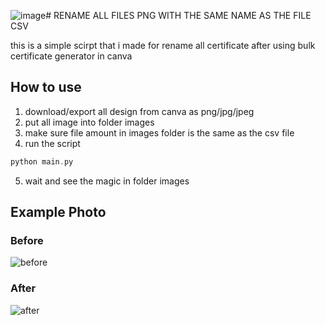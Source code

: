 ![image](https://github.com/user-attachments/assets/ceed6f02-3648-4088-928a-fd5d5cb9d1f0)# RENAME ALL FILES PNG WITH THE SAME NAME AS THE FILE CSV

this is a simple scirpt that i made for rename all certificate after using bulk certificate generator in canva

## How to use

1. download/export all design from canva as png/jpg/jpeg
2. put all image into folder images
3. make sure file amount in images folder is the same as the csv file
4. run the script

```php
python main.py
```

5. wait and see the magic in folder images


## Example Photo
### Before
![before](https://github.com/user-attachments/assets/1137b30f-d2c8-4a1a-848e-38ecdf714559)

### After
![after](https://github.com/user-attachments/assets/774ae5ca-9192-4de2-8096-d0303db3ba9f)
